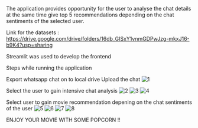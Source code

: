 
The application provides opportunity for the user to analyse the chat details at the same time give top 5 recommendations depending on the chat sentiments of the selected user.

Link for the datasets : https://drive.google.com/drive/folders/16db_GISxY1vnmGDPwJzg-mkxJ16-b9K4?usp=sharing

Streamlit was used to develop the frontend

Steps while running the application 

Export whatsapp chat on to local drive
Upload the chat
![1](https://user-images.githubusercontent.com/73294651/210427965-f8f8c149-3121-4bfe-b439-f663b2bb7c40.jpg)




Select the user to gain intensive chat analysis
![2](https://user-images.githubusercontent.com/73294651/210428013-3454ddfe-6390-4ccd-99e9-ba4fad33e9a9.jpg)
![3](https://user-images.githubusercontent.com/73294651/210428019-08a8f628-2fd9-4b1a-8ff7-e8d9614446d0.jpg)
![4](https://user-images.githubusercontent.com/73294651/210428039-51f54285-6f86-4682-a943-ad8366b12fa9.jpg)

Select user to gain movie recommendation depening on the chat sentiments of the user
![5](https://user-images.githubusercontent.com/73294651/210428050-ebf58013-1dde-4851-aaa2-dcfb7e14713d.jpg)
![6](https://user-images.githubusercontent.com/73294651/210428057-7989a301-074a-47ef-bc6e-c52307e75f05.jpg)
![7](https://user-images.githubusercontent.com/73294651/210428194-7c3d349c-1c8c-4575-a7b1-becb4ea5b8cf.jpg)
![8](https://user-images.githubusercontent.com/73294651/210428208-a8585aa2-d9f9-4002-aead-124108f536d1.jpg)

ENJOY YOUR MOVIE WITH SOME POPCORN !!

